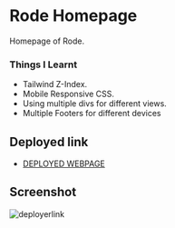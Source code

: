 # Rode Homepage
Homepage of Rode.

### Things I Learnt
- Tailwind Z-Index.
- Mobile Responsive CSS.
- Using multiple divs for different views.
- Multiple Footers for different devices

## Deployed link
- [DEPLOYED WEBPAGE]()


## Screenshot
![deployerlink](./rode%20homepage%20ss.png)


